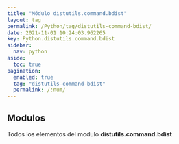 ```yaml
---
title: "Módulo distutils.command.bdist"
layout: tag
permalink: /Python/tag/distutils-command-bdist/
date: 2021-11-01 10:24:03.962265
key: Python.distutils.command.bdist
sidebar: 
  nav: python
aside: 
  toc: true
pagination: 
  enabled: true
  tag: "distutils-command-bdist"
  permalink: /:num/
---
```


<h2>Modulos</h2>
Todos los elementos del modulo <strong>distutils.command.bdist</strong>
